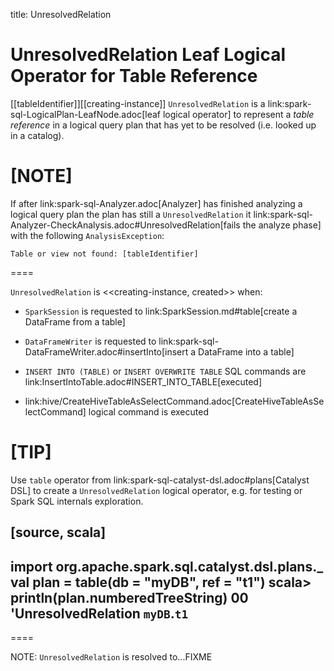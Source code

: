 title: UnresolvedRelation

# UnresolvedRelation Leaf Logical Operator for Table Reference

[[tableIdentifier]][[creating-instance]]
`UnresolvedRelation` is a link:spark-sql-LogicalPlan-LeafNode.adoc[leaf logical operator] to represent a *table reference* in a logical query plan that has yet to be resolved (i.e. looked up in a catalog).

[NOTE]
====
If after link:spark-sql-Analyzer.adoc[Analyzer] has finished analyzing a logical query plan the plan has still a `UnresolvedRelation` it link:spark-sql-Analyzer-CheckAnalysis.adoc#UnresolvedRelation[fails the analyze phase] with the following `AnalysisException`:

```
Table or view not found: [tableIdentifier]
```
====

`UnresolvedRelation` is <<creating-instance, created>> when:

* `SparkSession` is requested to link:SparkSession.md#table[create a DataFrame from a table]

* `DataFrameWriter` is requested to link:spark-sql-DataFrameWriter.adoc#insertInto[insert a DataFrame into a table]

* `INSERT INTO (TABLE)` or `INSERT OVERWRITE TABLE` SQL commands are link:InsertIntoTable.adoc#INSERT_INTO_TABLE[executed]

* link:hive/CreateHiveTableAsSelectCommand.adoc[CreateHiveTableAsSelectCommand] logical command is executed

[TIP]
====
Use `table` operator from link:spark-sql-catalyst-dsl.adoc#plans[Catalyst DSL] to create a `UnresolvedRelation` logical operator, e.g. for testing or Spark SQL internals exploration.

[source, scala]
----
import org.apache.spark.sql.catalyst.dsl.plans._
val plan = table(db = "myDB", ref = "t1")
scala> println(plan.numberedTreeString)
00 'UnresolvedRelation `myDB`.`t1`
----
====

NOTE: `UnresolvedRelation` is resolved to...FIXME
